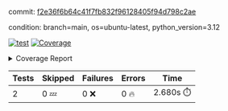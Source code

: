 commit: [f2e36f6b64c41f7fb832f96128405f94d798c2ae](https://github.com/rcmdnk/boto3-session/tree/f2e36f6b64c41f7fb832f96128405f94d798c2ae)

condition: branch=main, os=ubuntu-latest, python_version=3.12

[![test](https://github.com/rcmdnk/boto3-session/actions/workflows/test.yml/badge.svg)](https://github.com/rcmdnk/boto3-session/actions/runs/13645701709)
<a href="https://github.com/rcmdnk/boto3-session/blob/f2e36f6b64c41f7fb832f96128405f94d798c2ae/README.md"><img alt="Coverage" src="https://img.shields.io/badge/Coverage-47%25-orange.svg" /></a><details><summary>Coverage Report </summary><table><tr><th>File</th><th>Stmts</th><th>Miss</th><th>Cover</th><th>Missing</th></tr><tbody><tr><td colspan="5"><b>src/boto3_session</b></td></tr><tr><td>&nbsp; &nbsp;<a href="https://github.com/rcmdnk/boto3-session/blob/f2e36f6b64c41f7fb832f96128405f94d798c2ae/src/boto3_session/session.py">session.py</a></td><td>59</td><td>34</td><td>42%</td><td><a href="https://github.com/rcmdnk/boto3-session/blob/f2e36f6b64c41f7fb832f96128405f94d798c2ae/src/boto3_session/session.py#L15-L18">15&ndash;18</a>, <a href="https://github.com/rcmdnk/boto3-session/blob/f2e36f6b64c41f7fb832f96128405f94d798c2ae/src/boto3_session/session.py#L60">60</a>, <a href="https://github.com/rcmdnk/boto3-session/blob/f2e36f6b64c41f7fb832f96128405f94d798c2ae/src/boto3_session/session.py#L68-L70">68&ndash;70</a>, <a href="https://github.com/rcmdnk/boto3-session/blob/f2e36f6b64c41f7fb832f96128405f94d798c2ae/src/boto3_session/session.py#L73-L97">73&ndash;97</a>, <a href="https://github.com/rcmdnk/boto3-session/blob/f2e36f6b64c41f7fb832f96128405f94d798c2ae/src/boto3_session/session.py#L100-L122">100&ndash;122</a>, <a href="https://github.com/rcmdnk/boto3-session/blob/f2e36f6b64c41f7fb832f96128405f94d798c2ae/src/boto3_session/session.py#L125-L129">125&ndash;129</a>, <a href="https://github.com/rcmdnk/boto3-session/blob/f2e36f6b64c41f7fb832f96128405f94d798c2ae/src/boto3_session/session.py#L132-L133">132&ndash;133</a>, <a href="https://github.com/rcmdnk/boto3-session/blob/f2e36f6b64c41f7fb832f96128405f94d798c2ae/src/boto3_session/session.py#L136-L137">136&ndash;137</a></td></tr><tr><td><b>TOTAL</b></td><td><b>64</b></td><td><b>34</b></td><td><b>47%</b></td><td>&nbsp;</td></tr></tbody></table></details>

| Tests | Skipped | Failures | Errors | Time |
| ----- | ------- | -------- | -------- | ------------------ |
| 2 | 0 :zzz: | 0 :x: | 0 :fire: | 2.680s :stopwatch: |

